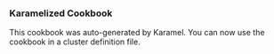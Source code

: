 ### Karamelized Cookbook

This cookbook was auto-generated by Karamel.
You can now use the cookbook in a cluster definition file.